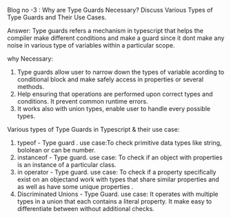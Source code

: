 Blog no -3 : Why are Type Guards Necessary? Discuss Various Types of Type Guards and Their Use Cases.

Answer: Type guards refers a mechanism in typescript that helps the compiler make different conditions and make a guard since it dont make any noise in various type of variables within a particular scope. 

why Necessary:  
  1. Type guards allow user to narrow down the types of variable acording to conditional block and make safely access in properties or several methods.
  2. Help ensuring that operations are performed upon correct types and conditions. It prevent common runtime errors. 
  3. It works also with union types, enable user to handle every possible types.

  Various types of Type Guards in Typescript & their use case:
  1. typeof - Type guard .
     use case:To check primitive data types like string, bololean or can be number.
  2. instanceof - Type guard.
     use case: To check if an object with properties is an instance of a particular class.
  3. in operator - Type guard.
     use case: To check if a property specifically exist on an objectand work with types that share similar properties and as well as have some unique properties .
  4. Discriminated Unions - Type Guard.
     use case: It operates with multiple types in a union that each contains a literal property. It make easy to differentiate between without additional checks.
